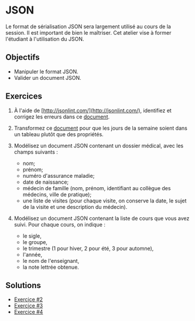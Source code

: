 JSON
====

Le format de sérialisation JSON sera largement utilisé au cours de la session.
Il est important de bien le maîtriser. Cet atelier vise à former l'étudiant à
l'utilisation du JSON.

Objectifs
---------

* Manipuler le format JSON.
* Valider un document JSON.

Exercices
---------

1. À l'aide de [http://jsonlint.com/](http://jsonlint.com/), identifiez et
   corrigez les erreurs dans ce [document](json_avec_erreurs.json).

2. Transformez ce [document](json_sans_erreurs.json) pour que les jours de la
   semaine soient dans un tableau plutôt que des propriétés.

3. Modélisez un document JSON contenant un dossier médical, avec les champs
   suivants :
   * nom;
   * prénom;
   * numéro d'assurance maladie;
   * date de naissance;
   * médecin de famille (nom, prénom, identifiant au collègue des médecins,
     ville de pratique);
   * une liste de visites (pour chaque visite, on conserve la date, le sujet de
     la visite et une description du médecin).

4. Modélisez un document JSON contenant la liste de cours que vous avez suivi.
   Pour chaque cours, on indique :
   * le sigle,
   * le groupe,
   * le trimestre (1 pour hiver, 2 pour été, 3 pour automne),
   * l'année,
   * le nom de l'enseignant,
   * la note lettrée obtenue.

Solutions
---------

* [Exercice #2](Exercice2.json)
* [Exercice #3](Exercice3.json)
* [Exercice #4](Exercice4.json)
